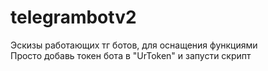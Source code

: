 # telegrambotv2
Эскизы работающих тг ботов, для оснащения функциями                                    
Просто добавь токен бота в "UrToken" и запусти скрипт
